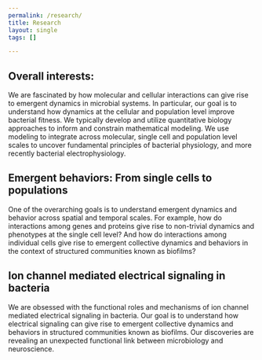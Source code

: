 ```yaml
---
permalink: /research/
title: Research
layout: single
tags: []

---
```


## Overall interests:

We are fascinated by how molecular and cellular interactions can give rise to emergent dynamics in microbial systems. In particular, our goal is to understand how dynamics at the cellular and population level improve bacterial fitness. We typically develop and utilize quantitative biology approaches to inform and constrain mathematical modeling. We use modeling to integrate across molecular, single cell and population level scales to uncover fundamental principles of bacterial physiology, and more recently bacterial electrophysiology.

## Emergent behaviors: From single cells to populations

One of the overarching goals is to understand emergent dynamics and behavior across spatial and temporal scales. For example, how do interactions among genes and proteins give rise to non-trivial dynamics and phenotypes at the single cell level? And how do interactions among individual cells give rise to emergent collective dynamics and behaviors in the context of structured communities known as biofilms?

## Ion channel mediated electrical signaling in bacteria

We are obsessed with the functional roles and mechanisms of ion channel mediated electrical signaling in bacteria. Our goal is to understand how electrical signaling can give rise to emergent collective dynamics and behaviors in structured communities known as biofilms. Our discoveries are revealing an unexpected functional link between microbiology and neuroscience.

 


